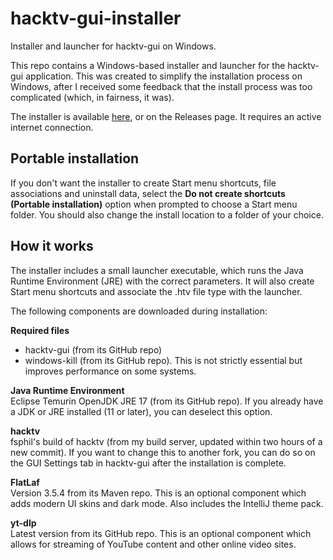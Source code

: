 # hacktv-gui-installer
Installer and launcher for hacktv-gui on Windows.

This repo contains a Windows-based installer and launcher for the hacktv-gui application. This was created to simplify the installation process on Windows, after I received some feedback that the install process was too complicated (which, in fairness, it was).

The installer is available <a href="https://github.com/steeviebops/hacktv-gui-installer/releases/latest/download/hacktv-gui_setup.exe">here</a>, or on the Releases page. It requires an active internet connection.

## Portable installation
If you don't want the installer to create Start menu shortcuts, file associations and uninstall data, select the **Do not create shortcuts (Portable installation)** option when prompted to choose a Start menu folder. You should also change the install location to a folder of your choice.

## How it works
The installer includes a small launcher executable, which runs the Java Runtime Environment (JRE) with the correct parameters. It will also create Start menu shortcuts and associate the .htv file type with the launcher.

The following components are downloaded during installation:

**Required files**
- hacktv-gui (from its GitHub repo)
- windows-kill (from its GitHub repo). This is not strictly essential but improves performance on some systems.

**Java Runtime Environment**\
Eclipse Temurin OpenJDK JRE 17 (from its GitHub repo). If you already have a JDK or JRE installed (11 or later), you can deselect this option.

**hacktv**\
fsphil's build of hacktv (from my build server, updated within two hours of a new commit). If you want to change this to another fork, you can do so on the GUI Settings tab in hacktv-gui after the installation is complete.

**FlatLaf**\
Version 3.5.4 from its Maven repo. This is an optional component which adds modern UI skins and dark mode. Also includes the IntelliJ theme pack.

**yt-dlp**\
Latest version from its GitHub repo. This is an optional component which allows for streaming of YouTube content and other online video sites.
